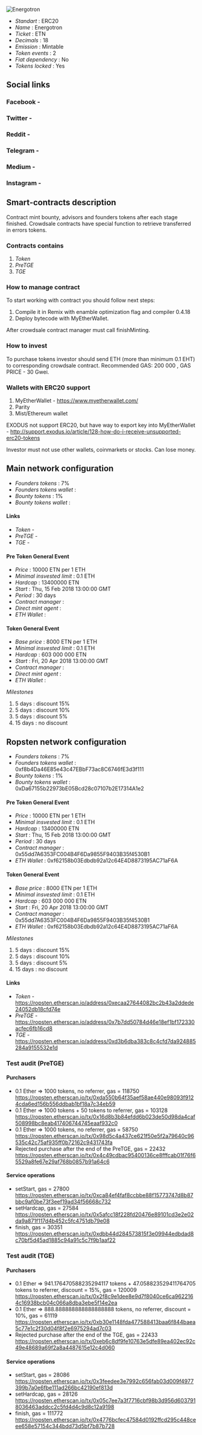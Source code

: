 ![Energotron](logo.png "Energotron")

* _Standart_        : ERC20
* _Name_            : Energotron
* _Ticket_          : ETN
* _Decimals_        : 18
* _Emission_        : Mintable
* _Token events_    : 2
* _Fiat dependency_ : No
* _Tokens locked_   : Yes

## Social links
### Facebook - 
### Twitter - 
### Reddit - 
### Telegram - 
### Medium - 
### Instagram - 

## Smart-contracts description

Contract mint bounty, advisors and founders tokens after each stage finished. 
Crowdsale contracts have special function to retrieve transferred in errors tokens.

### Contracts contains
1. _Token_ 
2. _PreTGE_
3. _TGE_

### How to manage contract
To start working with contract you should follow next steps:
1. Compile it in Remix with enamble optimization flag and compiler 0.4.18
2. Deploy bytecode with MyEtherWallet. 

After crowdsale contract manager must call finishMinting. 

### How to invest
To purchase tokens investor should send ETH (more than minimum 0.1 EHT) to corresponding crowdsale contract.
Recommended GAS: 200 000 , GAS PRICE - 30 Gwei.

### Wallets with ERC20 support
1. MyEtherWallet - https://www.myetherwallet.com/
2. Parity 
3. Mist/Ethereum wallet

EXODUS not support ERC20, but have way to export key into MyEtherWallet - http://support.exodus.io/article/128-how-do-i-receive-unsupported-erc20-tokens

Investor must not use other wallets, coinmarkets or stocks. Can lose money.

## Main network configuration

* _Founders tokens_            : 7% 
* _Founders tokens wallet_     : 
* _Bounty tokens_              : 1% 
* _Bounty tokens wallet_       : 

#### Links
* _Token_ - 
* _PreTGE_ - 
* _TGE_ - 

#### Pre Token General Event
* _Price_                      : 10000 ETN per 1 ETH
* _Minimal insvested limit_    : 0.1 ETH
* _Hardcap_                    : 13400000 ETN
* _Start_                      : Thu, 15 Feb 2018 13:00:00 GMT
* _Period_                     : 30 days
* _Contract manager_           : 
* _Direct mint agent_          : 
* _ETH Wallet_                 : 

#### Token General Event
* _Base price_                 : 8000 ETN per 1 ETH
* _Minimal insvested limit_    : 0.1 ETH
* _Hardcap_                    : 603 000 000 ETN
* _Start_                      : Fri, 20 Apr 2018 13:00:00 GMT
* _Contract manager_           : 
* _Direct mint agent_          : 
* _ETH Wallet_                 : 

_Milestones_
1. 5 days                     : discount 15%
2. 5 days                     : discount 10%
3. 5 days                     : discount 5%
4. 15 days                    : no discount

## Ropsten network configuration

* _Founders tokens_            : 7%
* _Founders tokens wallet_     : 0xf8b4Da46E85e43c47EBbF73ac8C6746fE3d3f111
* _Bounty tokens_              : 1%
* _Bounty tokens wallet_       : 0xDa67155b22973bE05Bcd28c07107b2E17314A1e2

#### Pre Token General Event
* _Price_                      : 10000 ETN per 1 ETH
* _Minimal insvested limit_    : 0.1 ETH
* _Hardcap_                    : 13400000 ETN
* _Start_                      : Thu, 15 Feb 2018 13:00:00 GMT
* _Period_                     : 30 days
* _Contract manager_           : 0x55dd7A6353FC004B4F6Da9855F9403B35f4530B1
* _ETH Wallet_                 : 0xf62158b03Edbdb92a12c64E4D8873195AC71aF6A

#### Token General Event
* _Base price_                 : 8000 ETN per 1 ETH
* _Minimal insvested limit_    : 0.1 ETH
* _Hardcap_                    : 603 000 000 ETN
* _Start_                      : Fri, 20 Apr 2018 13:00:00 GMT
* _Contract manager_           : 0x55dd7A6353FC004B4F6Da9855F9403B35f4530B1
* _ETH Wallet_                 : 0xf62158b03Edbdb92a12c64E4D8873195AC71aF6A

_Milestones_
1. 5 days                      : discount 15%
2. 5 days                      : discount 10%
3. 5 days                      : discount 5%
4. 15 days                     : no discount

#### Links
* _Token_  - https://ropsten.etherscan.io/address/0xecaa27644082bc2b43a2ddede24052db18cfd74e
* _PreTGE_ - https://ropsten.etherscan.io/address/0x7b7dd50784d46e18ef1bf172330acfec6fb16cd8
* _TGE_    - https://ropsten.etherscan.io/address/0xd3b6dba383c8c4cfd7da924885284a9155532e1d

### Test audit (PreTGE)

#### Purchasers
* 0.1 Ether => 1000 tokens, no referrer, gas = 118750
https://ropsten.etherscan.io/tx/0xda550b64f35aef58ae440e98093f9124cda6ed156b556ddbab1bf18a7c34eb59
* 0.1 Ether => 1000 tokens + 50 tokens to referrer, gas = 103128
https://ropsten.etherscan.io/tx/0x16d8b3b84efdd6b023de50d98da4caf508998bc8eab417406744745eaaf932c0
* 0.1 Ether => 1000 tokens, no referrer, gas = 58750
https://ropsten.etherscan.io/tx/0x98d5c4a437ce621f50e5f2a79640c96535c42c75af935ff0b72162c9431743fa
* Rejected purchase after the end of the PreTGE, gas = 22432
https://ropsten.etherscan.io/tx/0x4c49cdbac95400136ce8fffcab01f76f65529a8fe67e29af768b0857b91a64c6

#### Service operations
* setStart, gas = 27800
https://ropsten.etherscan.io/tx/0xca84ef4faf8ccbbe88f15773747d8b87bbc9af0be73f3eef19ad34f56668c732
* setHardcap, gas = 27584
https://ropsten.etherscan.io/tx/0x5afcc18f228fd20476e89101cd3e2e02da9a871f117d4b452c5fc4751db79e08
* finish, gas = 30351
https://ropsten.etherscan.io/tx/0xdbb44d284573815f3e09944edbdad8c70bf5d45ad1885c94a91c5c7f9b1aaf22

### Test audit (TGE)

#### Purchasers
* 0.1 Ether => 941.176470588235294117 tokens + 47.058823529411764705 tokens to referrer, discount = 15%, gas = 120009
https://ropsten.etherscan.io/tx/0x2f8c9e1dee8e9d7f8040ce6ca9622164c16938bcb04c066a8dba3ebe5f14e2ea
* 0.1 Ether => 888.888888888888888888 tokens, no referrer, discount = 10%, gas = 61119
https://ropsten.etherscan.io/tx/0xb30e1148fda477588413baa6f844baea5c77e1c2f30d04f8f2e6975294ad7c03
* Rejected purchase after the end of the TGE, gas = 22433
https://ropsten.etherscan.io/tx/0xeb6c8df9fe10763e5dfe89ea402ec92c49e48689a69f2a8a4487615e12c4d060
#### Service operations
* setStart, gas = 28086
https://ropsten.etherscan.io/tx/0x3feedee3e7992c656fab03d009f4977399b7a0e6fbe111ad266bc42190ef813d
* setHardcap, gas = 28126
https://ropsten.etherscan.io/tx/0x05c7ee7a3f7716cbf98b3d956d6037918036463addcc2c5fd4d4c9d8c12a9198
* finish, gas = 111772
https://ropsten.etherscan.io/tx/0x4776bcfec47584d0192ffcd295c448ceee658e57154c344bdd73d5bf7b87b728
